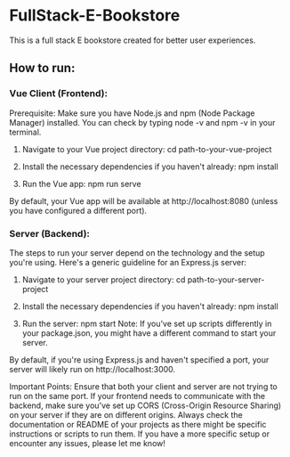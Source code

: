 # FullStack-E-Bookstore

This is a full stack E bookstore created for better user experiences.

## How to run:

### Vue Client (Frontend):
Prerequisite: Make sure you have Node.js and npm (Node Package Manager) installed. You can check by typing node -v and npm -v in your terminal.

1.  Navigate to your Vue project directory:
  cd path-to-your-vue-project

2. Install the necessary dependencies if you haven't already:
  npm install


3.  Run the Vue app:
  npm run serve

By default, your Vue app will be available at http://localhost:8080 (unless you have configured a different port).

### Server (Backend):
The steps to run your server depend on the technology and the setup you're using. Here's a generic guideline for an Express.js server:

1.  Navigate to your server project directory:
  cd path-to-your-server-project

2. Install the necessary dependencies if you haven't already:
  npm install

3.  Run the server:
  npm start
Note: If you've set up scripts differently in your package.json, you might have a different command to start your server.

By default, if you're using Express.js and haven't specified a port, your server will likely run on http://localhost:3000.

Important Points:
Ensure that both your client and server are not trying to run on the same port.
If your frontend needs to communicate with the backend, make sure you've set up CORS (Cross-Origin Resource Sharing) on your server if they are on different origins.
Always check the documentation or README of your projects as there might be specific instructions or scripts to run them.
If you have a more specific setup or encounter any issues, please let me know!
